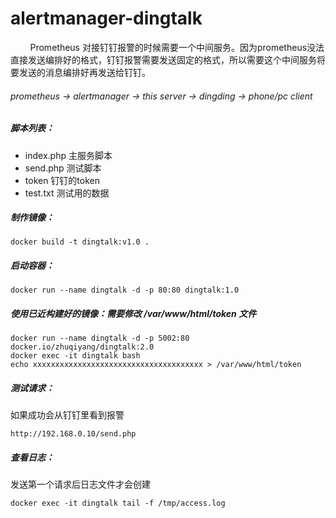 # alertmanager-dingtalk

&nbsp;&nbsp;&nbsp;&nbsp;&nbsp;&nbsp;&nbsp;&nbsp;Prometheus 对接钉钉报警的时候需要一个中间服务。因为prometheus没法直接发送编排好的格式，钉钉报警需要发送固定的格式，所以需要这个中间服务将要发送的消息编排好再发送给钉钉。

###### prometheus -> alertmanager -> this server -> dingding -> phone/pc client

##### 脚本列表：
+ index.php 主服务脚本
+ send.php 测试脚本
+ token 钉钉的token
+ test.txt 测试用的数据


##### 制作镜像：
```console
docker build -t dingtalk:v1.0 .
```

##### 启动容器：
```console
docker run --name dingtalk -d -p 80:80 dingtalk:1.0
```

##### 使用已近构建好的镜像：需要修改 /var/www/html/token 文件
```console
docker run --name dingtalk -d -p 5002:80  docker.io/zhuqiyang/dingtalk:2.0
docker exec -it dingtalk bash
echo xxxxxxxxxxxxxxxxxxxxxxxxxxxxxxxxxxxxxx > /var/www/html/token
```

##### 测试请求：
如果成功会从钉钉里看到报警
```console
http://192.168.0.10/send.php
```

##### 查看日志：
发送第一个请求后日志文件才会创建
```console
docker exec -it dingtalk tail -f /tmp/access.log
```
